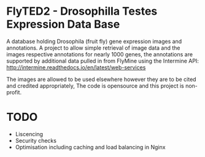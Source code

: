 # FlyTED2 - Drosophilla Testes Expression Data Base

A database holding Drosophila (fruit fly) gene expression images and annotations.
A project to allow simple retrieval of image data and the images respective annotations for nearly 1000 genes, the annotations are
supported by additional data pulled in from FlyMine using the Intermine API: http://intermine.readthedocs.io/en/latest/web-services

The images are allowed to be used elsewhere however they are to be cited and credited appropriately, The code is opensource and
this project is non-profit.

# TODO
- Liscencing
- Security checks
- Optimisation including caching and load balancing in Nginx 
